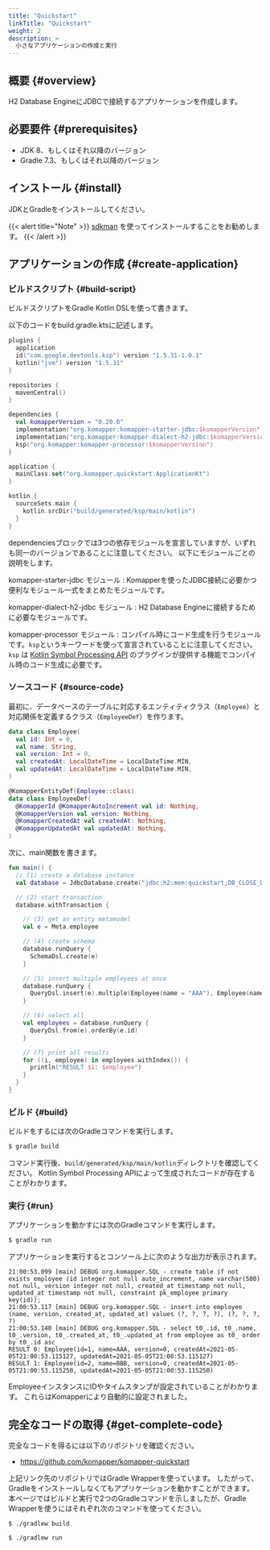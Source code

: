 ```yaml
---
title: "Quickstart"
linkTitle: "Quickstart"
weight: 2
description: >
  小さなアプリケーションの作成と実行
---
```


## 概要 {#overview}

H2 Database EngineにJDBCで接続するアプリケーションを作成します。

## 必要要件 {#prerequisites}

- JDK 8、もしくはそれ以降のバージョン
- Gradle 7.3、もしくはそれ以降のバージョン

## インストール {#install}

JDKとGradleをインストールしてください。

{{< alert title="Note" >}}
[sdkman](https://sdkman.io/) を使ってインストールすることをお勧めします。
{{< /alert >}}

## アプリケーションの作成 {#create-application}

### ビルドスクリプト {#build-script}

ビルドスクリプトをGradle Kotlin DSLを使って書きます。

以下のコードをbuild.gradle.ktsに記述します。

```kotlin
plugins {
  application
  id("com.google.devtools.ksp") version "1.5.31-1.0.1"
  kotlin("jvm") version "1.5.31"
}

repositories {
  mavenCentral()
}

dependencies {
  val komapperVersion = "0.20.0"
  implementation("org.komapper:komapper-starter-jdbc:$komapperVersion")
  implementation("org.komapper:komapper-dialect-h2-jdbc:$komapperVersion")
  ksp("org.komapper:komapper-processor:$komapperVersion")
}

application {
  mainClass.set("org.komapper.quickstart.ApplicationKt")
}

kotlin {
  sourceSets.main {
    kotlin.srcDir("build/generated/ksp/main/kotlin")
  }
}
```

dependenciesブロックでは3つの依存モジュールを宣言していますが、いずれも同一のバージョンであることに注意してください。
以下にモジュールごとの説明をします。

komapper-starter-jdbc モジュール
: Komapperを使ったJDBC接続に必要かつ便利なモジュール一式をまとめたモジュールです。

komapper-dialect-h2-jdbc モジュール
: H2 Database Engineに接続するために必要なモジュールです。

komapper-processor モジュール
: コンパイル時にコード生成を行うモジュールです。`ksp`というキーワードを使って宣言されていることに注意してください。
`ksp` は [Kotlin Symbol Processing API](https://github.com/google/ksp) のプラグインが提供する機能でコンパイル時のコード生成に必要です。

### ソースコード {#source-code}

最初に、データベースのテーブルに対応するエンティティクラス（`Employee`）と対応関係を定義するクラス（`EmployeeDef`）を作ります。

```kotlin
data class Employee(
  val id: Int = 0,
  val name: String,
  val version: Int = 0,
  val createdAt: LocalDateTime = LocalDateTime.MIN,
  val updatedAt: LocalDateTime = LocalDateTime.MIN,
)

@KomapperEntityDef(Employee::class)
data class EmployeeDef(
  @KomapperId @KomapperAutoIncrement val id: Nothing,
  @KomapperVersion val version: Nothing,
  @KomapperCreatedAt val createdAt: Nothing,
  @KomapperUpdatedAt val updatedAt: Nothing,
)
```

次に、main関数を書きます。

```kotlin
fun main() {
  // (1) create a database instance
  val database = JdbcDatabase.create("jdbc:h2:mem:quickstart;DB_CLOSE_DELAY=-1")

  // (2) start transaction
  database.withTransaction {

    // (3) get an entity metamodel
    val e = Meta.employee

    // (4) create schema
    database.runQuery {
      SchemaDsl.create(e)
    }

    // (5) insert multiple employees at once
    database.runQuery {
      QueryDsl.insert(e).multiple(Employee(name = "AAA"), Employee(name = "BBB"))
    }

    // (6) select all
    val employees = database.runQuery {
      QueryDsl.from(e).orderBy(e.id)
    }

    // (7) print all results
    for ((i, employee) in employees.withIndex()) {
      println("RESULT $i: $employee")
    }
  }
}
```

### ビルド {#build}

ビルドをするには次のGradleコマンドを実行します。

```sh
$ gradle build
```

コマンド実行後、`build/generated/ksp/main/kotlin`ディレクトリを確認してください。
Kotlin Symbol Processing APIによって生成されたコードが存在することがわかります。

### 実行 {#run}

アプリケーションを動かすには次のGradleコマンドを実行します。

```sh
$ gradle run
```

アプリケーションを実行するとコンソール上に次のような出力が表示されます。

```
21:00:53.099 [main] DEBUG org.komapper.SQL - create table if not exists employee (id integer not null auto_increment, name varchar(500) not null, version integer not null, created_at timestamp not null, updated_at timestamp not null, constraint pk_employee primary key(id));
21:00:53.117 [main] DEBUG org.komapper.SQL - insert into employee (name, version, created_at, updated_at) values (?, ?, ?, ?), (?, ?, ?, ?)
21:00:53.140 [main] DEBUG org.komapper.SQL - select t0_.id, t0_.name, t0_.version, t0_.created_at, t0_.updated_at from employee as t0_ order by t0_.id asc
RESULT 0: Employee(id=1, name=AAA, version=0, createdAt=2021-05-05T21:00:53.115127, updatedAt=2021-05-05T21:00:53.115127)
RESULT 1: Employee(id=2, name=BBB, version=0, createdAt=2021-05-05T21:00:53.115250, updatedAt=2021-05-05T21:00:53.115250)
```

EmployeeインスタンスにIDやタイムスタンプが設定されていることがわかります。
これらはKomapperにより自動的に設定されました。

## 完全なコードの取得 {#get-complete-code}

完全なコードを得るには以下のリポジトリを確認ください。

- https://github.com/komapper/komapper-quickstart

上記リンク先のリポジトリではGradle Wrapperを使っています。
したがって、Gradleをインストールしなくてもアプリケーションを動かすことができます。
本ページではビルドと実行で2つのGradleコマンドを示しましたが、Gradle Wrapperを使うにはそれぞれ次のコマンドを使ってください。

```shell
$ ./gradlew build
```

```shell
$ ./gradlew run
```